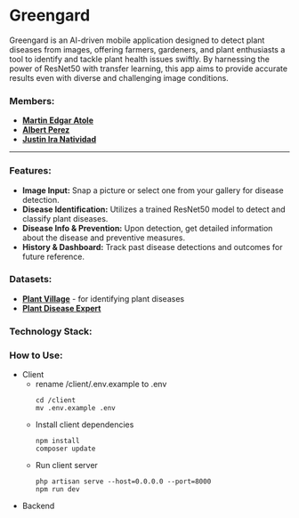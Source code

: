 # Greengard
Greengard is an AI-driven mobile application designed to detect plant diseases from images, offering farmers, gardeners, and plant enthusiasts a tool to identify and tackle plant health issues swiftly. By harnessing the power of ResNet50 with transfer learning, this app aims to provide accurate results even with diverse and challenging image conditions.

### **Members:**
- [**Martin Edgar Atole**](https://github.com/CS-Martin)
- [**Albert Perez**](https://github.com/bibookss)
- [**Justin Ira Natividad**](https://github.com/JustinIra) 

---
### Features:
- **Image Input:** Snap a picture or select one from your gallery for disease detection.
- **Disease Identification:** Utilizes a trained ResNet50 model to detect and classify plant diseases.
- **Disease Info & Prevention:** Upon detection, get detailed information about the disease and preventive measures.
- **History & Dashboard:** Track past disease detections and outcomes for future reference.

### Datasets:
- [**Plant Village**](https://plantvillage.psu.edu/) - for identifying plant diseases
- [**Plant Disease Expert**](https://www.kaggle.com/datasets/sadmansakibmahi/plant-disease-expert)

### Technology Stack:

### How to Use:
- Client
    - rename /client/.env.example to .env
      ```
      cd /client
      mv .env.example .env
      ```
    - Install client dependencies
      ``` shell
      npm install
      composer update
      ```
    - Run client server
      ``` shell
      php artisan serve --host=0.0.0.0 --port=8000
      npm run dev
      ```
- Backend
